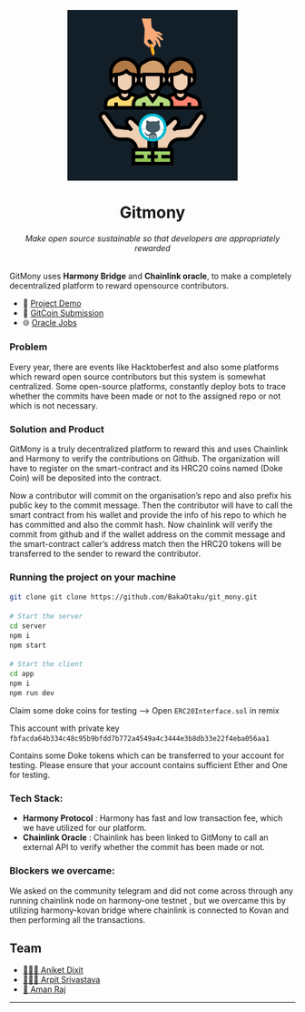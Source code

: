 <p align="center"><img src="/app/public/logo.png" align="center" width="300"></p>
<h1 align="center">Gitmony</h1>
<h6 align="center">Make open source sustainable so that developers are appropriately rewarded</h6>



GitMony uses **Harmony Bridge** and **Chainlink oracle**, to make a completely decentralized platform to reward opensource contributors.

- 🎥 [Project Demo](https://www.youtube.com/watch?v=M7-3AImM8mI)
- 📰 [GitCoin Submission](https://gitcoin.co/hackathon/hack-the-horizon/projects/4190/gitmony)
- 🌐 [Oracle Jobs](https://market.link/jobs/c2387021-cf1c-44a0-ae79-66fcdf39cff3/runs)
### Problem

Every year, there are events like Hacktoberfest and also some platforms which reward open source contributors but this system is somewhat centralized.
Some open-source platforms, constantly deploy bots to trace whether the commits have been made or not to the assigned repo or not which is not necessary.

### Solution and Product

GitMony is a truly decentralized platform to reward this and uses Chainlink and Harmony to verify the contributions on Github. The organization will have to register on the smart-contract and its HRC20 coins named (Doke Coin) will be deposited into the contract.

Now a contributor will commit on the organisation’s repo and also prefix his public key to the commit message. Then the contributor will have to call the smart contract from his wallet and provide the info of his repo to which he has committed and also the commit hash.
Now chainlink will verify the commit from github and if the wallet address on the commit message and the smart-contract caller’s address match then the HRC20 tokens will be transferred to the sender to reward the contributor.

### Running the project on your machine

```bash
git clone git clone https://github.com/BakaOtaku/git_mony.git

# Start the server
cd server
npm i
npm start

# Start the client
cd app
npm i
npm run dev
```

Claim some doke coins for testing -->
Open `ERC20Interface.sol` in remix

This account with private key `fbfacda64b334c48c95b9bfdd7b772a4549a4c3444e3b8db33e22f4eba056aa1`

Contains some Doke tokens which can be transferred to your account for testing.
Please ensure that your account contains sufficient Ether and One for testing.

### Tech Stack:

- **Harmony Protocol** : Harmony has fast and low transaction fee, which we have utilized for our platform.
- **Chainlink Oracle** : Chainlink has been linked to GitMony to call an external API to verify whether the commit has been made or not.

### Blockers we overcame:

We asked on the community telegram and did not come across through any running chainlink node on harmony-one testnet , but we overcame this by utilizing harmony-kovan bridge where chainlink is connected to Kovan and then performing all the transactions.

## Team

- [ 👨🏻‍💻 Aniket Dixit](https://github.com/dixitaniket)
- [ 👨🏻‍🎓 Arpit Srivastava](https://github.com/fuzious)
- [ 🌊 Aman Raj](https://github.com/AmanRaj1608)

---
